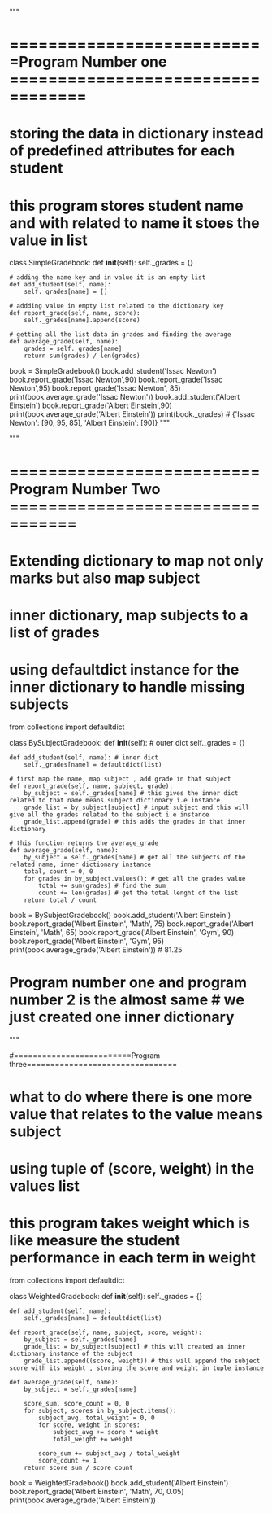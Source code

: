 """
# ===========================Program Number one ==================================
# storing the data in dictionary instead of predefined attributes for each student
# this program stores student name and with related to name it stoes the value in list 
class SimpleGradebook:
    def __init__(self):
        self._grades = {}
    
    # adding the name key and in value it is an empty list 
    def add_student(self, name):
        self._grades[name] = []
    
    # addding value in empty list related to the dictionary key
    def report_grade(self, name, score):
        self._grades[name].append(score)
    
    # getting all the list data in grades and finding the average 
    def average_grade(self, name):
        grades = self._grades[name]
        return sum(grades) / len(grades)

book = SimpleGradebook()
book.add_student('Issac Newton')
book.report_grade('Issac Newton',90)
book.report_grade('Issac Newton',95)
book.report_grade('Issac Newton', 85)
print(book.average_grade('Issac Newton'))
book.add_student('Albert Einstein')
book.report_grade('Albert Einstein',90)
print(book.average_grade('Albert Einstein'))
print(book._grades) # {'Issac Newton': [90, 95, 85], 'Albert Einstein': [90]}
"""

"""
# ==========================Program Number Two =================================
# Extending dictionary to map not only marks but also map subject 
# inner dictionary, map subjects to a list of grades 
# using defaultdict instance for the inner dictionary to handle missing subjects

from collections import defaultdict

class BySubjectGradebook:
    def __init__(self):  # outer dict 
        self._grades = {}
    
    def add_student(self, name): # inner dict 
        self._grades[name] = defaultdict(list)
    
    # first map the name, map subject , add grade in that subject
    def report_grade(self, name, subject, grade):
        by_subject = self._grades[name] # this gives the inner dict related to that name means subject dictionary i.e instance
        grade_list = by_subject[subject] # input subject and this will give all the grades related to the subject i.e instance
        grade_list.append(grade) # this adds the grades in that inner dictionary 

    # this function returns the average_grade
    def average_grade(self, name):
        by_subject = self._grades[name] # get all the subjects of the related name, inner dictionary instance
        total, count = 0, 0 
        for grades in by_subject.values(): # get all the grades value 
            total += sum(grades) # find the sum 
            count += len(grades) # get the total lenght of the list
        return total / count 
    

book = BySubjectGradebook()
book.add_student('Albert Einstein')
book.report_grade('Albert Einstein', 'Math', 75)
book.report_grade('Albert Einstein', 'Math', 65)
book.report_grade('Albert Einstein', 'Gym', 90)
book.report_grade('Albert Einstein', 'Gym', 95)
print(book.average_grade('Albert Einstein')) # 81.25

# Program number one and program number 2 is the almost same # we just created one inner dictionary 
"""

#=========================Program three================================
# what to do where there is one more value that relates to the value means subject
# using tuple of (score, weight) in the values list
# this program takes weight which is like measure the student performance in each term in weight

from collections import defaultdict

class WeightedGradebook:
    def __init__(self):
        self._grades = {}
    
    def add_student(self, name):
        self._grades[name] = defaultdict(list)
    
    def report_grade(self, name, subject, score, weight):
        by_subject = self._grades[name]
        grade_list = by_subject[subject] # this will created an inner dictionary instance of the subject
        grade_list.append((score, weight)) # this will append the subject score with its weight , storing the score and weight in tuple instance

    def average_grade(self, name):
        by_subject = self._grades[name]

        score_sum, score_count = 0, 0
        for subject, scores in by_subject.items():
            subject_avg, total_weight = 0, 0
            for score, weight in scores:
                subject_avg += score * weight
                total_weight += weight
        
            score_sum += subject_avg / total_weight
            score_count += 1
        return score_sum / score_count
    
book = WeightedGradebook()
book.add_student('Albert Einstein')
book.report_grade('Albert Einstein', 'Math', 70, 0.05)
print(book.average_grade('Albert Einstein'))

    
